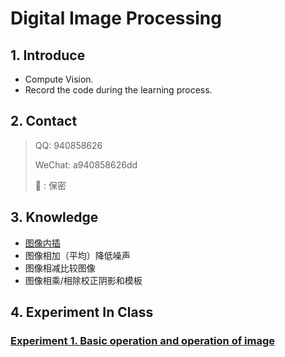 # Digital Image Processing 


## 1. Introduce

* Compute Vision.
* Record the code during the learning process.

## 2. Contact

>QQ: 940858626
>
>WeChat: a940858626dd
>
>:iphone: :  保密

## 3. Knowledge

* [图像内插](./图像内插.md)
* 图像相加（平均）降低噪声
* 图像相减比较图像
* 图像相乘/相除校正阴影和模板

## 4. Experiment In Class

### [Experiment 1. Basic operation and operation of image](./Experiment_Course/1.py)
